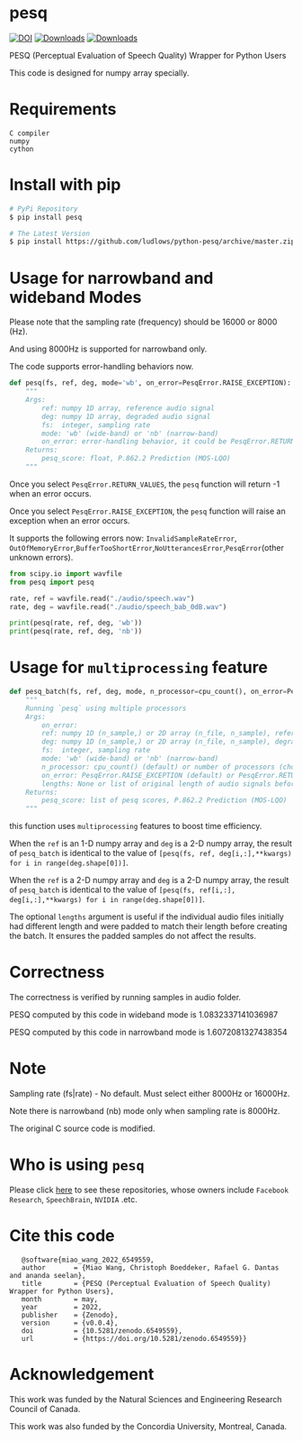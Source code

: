 # pesq
[![DOI](https://zenodo.org/badge/DOI/10.5281/zenodo.6549559.svg)](https://doi.org/10.5281/zenodo.6549559)
[![Downloads](https://pepy.tech/badge/pesq)](https://pepy.tech/project/pesq)
[![Downloads](https://pepy.tech/badge/pesq/month)](https://pepy.tech/project/pesq)

PESQ (Perceptual Evaluation of Speech Quality) Wrapper for Python Users

This code is designed for numpy array specially.

# Requirements

    C compiler
    numpy
    cython


# Install with pip

```bash
# PyPi Repository
$ pip install pesq

# The Latest Version
$ pip install https://github.com/ludlows/python-pesq/archive/master.zip
```

# Usage for narrowband and wideband Modes

Please note that the sampling rate (frequency) should be 16000 or 8000 (Hz). 

And using 8000Hz is supported for narrowband only.

The code supports error-handling behaviors now.

```python
def pesq(fs, ref, deg, mode='wb', on_error=PesqError.RAISE_EXCEPTION):
    """
    Args:
        ref: numpy 1D array, reference audio signal 
        deg: numpy 1D array, degraded audio signal
        fs:  integer, sampling rate
        mode: 'wb' (wide-band) or 'nb' (narrow-band)
        on_error: error-handling behavior, it could be PesqError.RETURN_VALUES or PesqError.RAISE_EXCEPTION by default
    Returns:
        pesq_score: float, P.862.2 Prediction (MOS-LQO)
    """
```
Once you select `PesqError.RETURN_VALUES`, the `pesq` function will return -1 when an error occurs.

Once you select `PesqError.RAISE_EXCEPTION`, the `pesq` function will raise an exception when an error occurs.

It supports the following errors now: `InvalidSampleRateError`, `OutOfMemoryError`,`BufferTooShortError`,`NoUtterancesError`,`PesqError`(other unknown errors).

```python
from scipy.io import wavfile
from pesq import pesq

rate, ref = wavfile.read("./audio/speech.wav")
rate, deg = wavfile.read("./audio/speech_bab_0dB.wav")

print(pesq(rate, ref, deg, 'wb'))
print(pesq(rate, ref, deg, 'nb'))
```

# Usage for `multiprocessing` feature

```python
def pesq_batch(fs, ref, deg, mode, n_processor=cpu_count(), on_error=PesqError.RAISE_EXCEPTION, lengths=None):
    """
    Running `pesq` using multiple processors
    Args:
        on_error:
        ref: numpy 1D (n_sample,) or 2D array (n_file, n_sample), reference audio signal
        deg: numpy 1D (n_sample,) or 2D array (n_file, n_sample), degraded audio signal
        fs:  integer, sampling rate
        mode: 'wb' (wide-band) or 'nb' (narrow-band)
        n_processor: cpu_count() (default) or number of processors (chosen by the user) or 0 (without multiprocessing)
        on_error: PesqError.RAISE_EXCEPTION (default) or PesqError.RETURN_VALUES
        lengths: None or list of original length of audio signals before batching, length n_file
    Returns:
        pesq_score: list of pesq scores, P.862.2 Prediction (MOS-LQO)
    """
```
this function uses `multiprocessing` features to boost time efficiency.

When the `ref` is an 1-D numpy array and `deg` is a 2-D numpy array, the result of `pesq_batch` is identical to the value of `[pesq(fs, ref, deg[i,:],**kwargs) for i in range(deg.shape[0])]`.

When the `ref` is a 2-D numpy array and `deg` is a 2-D numpy array, the result of `pesq_batch` is identical to the value of `[pesq(fs, ref[i,:], deg[i,:],**kwargs) for i in range(deg.shape[0])]`.

The optional `lengths` argument is useful if the individual audio files initially had different length and were padded to match their length before creating the batch. It ensures the padded samples do not affect the results.

# Correctness

The correctness is verified by running samples in audio folder.

PESQ computed by this code in wideband mode is    1.0832337141036987

PESQ computed by this code in narrowband mode is  1.6072081327438354

# Note

Sampling rate (fs|rate) - No default. Must select either 8000Hz or 16000Hz.
 
Note there is narrowband (nb) mode only when sampling rate is 8000Hz.

The original C source code is modified. 

# Who is using `pesq`

Please click [here](https://github.com/ludlows/python-pesq/network/dependents) to see these repositories, whose owners include `Facebook Research`, `SpeechBrain`, `NVIDIA` .etc.

# Cite this code

```
   @software{miao_wang_2022_6549559,
   author       = {Miao Wang, Christoph Boeddeker, Rafael G. Dantas and ananda seelan},
   title        = {PESQ (Perceptual Evaluation of Speech Quality) Wrapper for Python Users},
   month        = may,
   year         = 2022,
   publisher    = {Zenodo},
   version      = {v0.0.4},
   doi          = {10.5281/zenodo.6549559},
   url          = {https://doi.org/10.5281/zenodo.6549559}}
```

# Acknowledgement

This work was funded by the Natural Sciences and Engineering Research Council of Canada.

This work was also funded by the Concordia University, Montreal, Canada.
